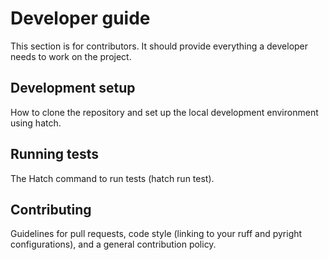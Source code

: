 # Developer guide

This section is for contributors. It should provide
everything a developer needs to work on the project.

## Development setup

How to clone the repository and set up the local development environment using hatch.

## Running tests

The Hatch command to run tests (hatch run test).

## Contributing

Guidelines for pull requests, code style (linking to your
ruff and pyright configurations), and a general contribution policy.
